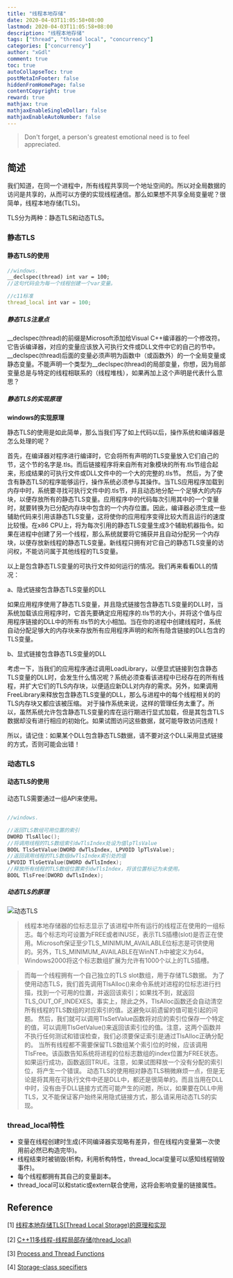 ```yaml
---
title: "线程本地存储"
date: 2020-04-03T11:05:58+08:00
lastmod: 2020-04-03T11:05:58+08:00
description: "线程本地存储"
tags: ["thread", "thread local", "concurrency"]
categories: ["concurrency"]
author: "xGdl"
comment: true
toc: true
autoCollapseToc: true
postMetaInFooter: false
hiddenFromHomePage: false
contentCopyright: true
reward: true
mathjax: true
mathjaxEnableSingleDollar: false
mathjaxEnableAutoNumber: false
---
```


>Don't forget, a person's greatest emotional need is to feel appreciated.


## 简述

我们知道，在同一个进程中，所有线程共享同一个地址空间的。所以对全局数据的访问是共享的，从而可以方便的实现线程通信。那么如果想不共享全局变量呢？很简单，线程本地存储(TLS)。


TLS分为两种：静态TLS和动态TLS。

### 静态TLS

#### 静态TLS的使用

```c++
//windows.
__declspec(thread) int var = 100;
//这句代码会为每一个线程创建一个var变量。

//c11标准
thread_local int var = 100;
```

##### 静态TLS注意点

__declspec(thread)的前缀是Microsoft添加给Visual C++编译器的一个修改符。它告诉编译器，对应的变量应该放入可执行文件或DLL文件中它的自己的节中。__declspec(thread)后面的变量必须声明为函数中（或函数外）的一个全局变量或静态变量。不能声明一个类型为__declspec(thread)的局部变量，你想，因为局部变量总是与特定的线程相联系的（线程堆栈），如果再加上这个声明是代表什么意思？


##### 静态TLS的实现原理

**windows的实现原理**

静态TLS的使用是如此简单，那么当我们写了如上代码以后，操作系统和编译器是怎么处理的呢？

首先，在编译器对程序进行编译时，它会将所有声明的TLS变量放入它们自己的节，这个节的名字是.tls。而后链接程序将来自所有对象模块的所有.tls节组合起来，形成结果的可执行文件或DLL文件中的一个大的完整的.tls节。
然后，为了使含有静态TLS的程序能够运行，操作系统必须参与其操作。当TLS应用程序加载到内存中时，系统要寻找可执行文件中的.tls节，并且动态地分配一个足够大的内存块，以便存放所有的静态TLS变量。应用程序中的代码每次引用其中的一个变量时，就要转换为已分配内存块中包含的一个内存位置。因此，编译器必须生成一些辅助代码来引用该静态TLS变量，这将使你的应用程序变得比较大而且运行的速度比较慢。在x86 CPU上，将为每次引用的静态TLS变量生成3个辅助机器指令。如果在进程中创建了另一个线程，那么系统就要将它捕获并且自动分配另一个内存块，以便存放新线程的静态TLS变量。新线程只拥有对它自己的静态TLS变量的访问权，不能访问属于其他线程的TLS变量。

以上是包含静态TLS变量的可执行文件如何运行的情况。我们再来看看DLL的情况：

a、隐式链接包含静态TLS变量的DLL

如果应用程序使用了静态TLS变量，并且隐式链接包含静态TLS变量的DLL时，当系统加载该应用程序时，它首先要确定应用程序的.tls节的大小，并将这个值与应用程序链接的DLL中的所有.tls节的大小相加。当在你的进程中创建线程时，系统自动分配足够大的内存块来存放所有应用程序声明的和所有隐含链接的DLL包含的TLS变量。

b、显式链接包含静态TLS变量的DLL

考虑一下，当我们的应用程序通过调用LoadLibrary，以便显式链接到包含静态TLS变量的DLL时，会发生什么情况呢？系统必须查看该进程中已经存在的所有线程，并扩大它们的TLS内存块，以便适应新DLL对内存的需求。另外，如果调用FreeLibrary来释放包含静态TLS变量的DLL，那么与进程中的每个线程相关的的TLS内存块又都应该被压缩。
对于操作系统来说，这样的管理任务太重了。所以，虽然系统允许包含静态TLS变量的库在运行期进行显式加载，但是其包含TLS数据却没有进行相应的初始化。如果试图访问这些数据，就可能导致访问违规！

所以，请记住：如果某个DLL包含静态TLS数据，请不要对这个DLL采用显式链接的方式，否则可能会出错！


### 动态TLS

#### 动态TLS的使用

动态TLS需要通过一组API来使用。

```c++

//windows.

//返回TLS数组可用位置的索引
DWORD TlsAlloc();
//将调用线程的TLS数组索引dwTlsIndex处设为值lpTlsValue
BOOL TlsSetValue(DWORD dwTlsIndex, LPVOID lpTlsValue); 
//返回调用线程的TLS数组dwTlsIndex索引处的值
LPVOID TlsGetValue(DWORD dwTlsIndex); 
//释放所有线程的TLS数组位置索引dwTlsIndex，将该位置标记为未使用。
BOOL TlsFree(DWORD dwTlsIndex); 
```


##### 动态TLS的原理

![动态TLS](/images/tls1.JPG)

>线程本地存储器的位标志显示了该进程中所有运行的线程正在使用的一组标志。每个标志均可设置为FREE或者INUSE，表示TLS插槽(slot)是否正在使用。Microsoft保证至少TLS_MINIMUM_AVAILABLE位标志是可供使用的。另外，TLS_MINIMUM_AVAILABLE在WinNT.h中被定义为64。Windows2000将这个标志数组扩展为允许有1000个以上的TLS插槽。

>而每一个线程拥有一个自己独立的TLS slot数组，用于存储TLS数据。
为了使用动态TLS，我们首先调用TlsAlloc()来命令系统对进程的位标志进行扫描，找到一个可用的位置，并返回该索引；如果找不到，就返回TLS_OUT_OF_INDEXES。事实上，除此之外，TlsAlloc函数还会自动清空所有线程的TLS数组的对应索引的值。这避免以前遗留的值可能引起的问题。
然后，我们就可以调用TlsSetValue函数将对应的索引位保存一个特定的值，可以调用TlsGetValue()来返回该索引位的值。注意，这两个函数并不执行任何测试和错误检查，我们必须要保证索引是通过TlsAlloc正确分配的。
当所有线程都不需要保留TLS数组某个索引位的时候，应该调用TlsFree。该函数告知系统将进程的位标志数组的index位置为FREE状态。如果运行成功，函数返回TRUE。注意，如果试图释放一个没有分配的索引位，将产生一个错误。
动态TLS的使用相对静态TLS稍微麻烦一点，但是无论是将其用在可执行文件中还是DLL中，都还是很简单的。而且当用在DLL中时，没有由于DLL链接方式而可能产生的问题，所以，如果要在DLL中用TLS，又不能保证客户始终采用隐式链接方式，那么请采用动态TLS的实现。


### thread_local特性

- 变量在线程创建时生成(不同编译器实现略有差异，但在线程内变量第一次使用前必然已构造完毕)。
- 线程结束时被销毁(析构，利用析构特性，thread_local变量可以感知线程销毁事件)。
- 每个线程都拥有其自己的变量副本。
- thread_local可以和static或extern联合使用，这将会影响变量的链接属性。


## Reference

[1] [线程本地存储TLS(Thread Local Storage)的原理和实现](https://www.cnblogs.com/zhoug2020/p/6497709.html)

[2] [C++11多线程-线程局部存储(thread_local)](https://www.jianshu.com/p/8df45004bbcb)

[3] [Process and Thread Functions](https://docs.microsoft.com/en-us/previous-versions/aa908727%28v%3dmsdn.10%29)

[4] [Storage-class specifiers](https://en.cppreference.com/w/c/language/storage_duration)